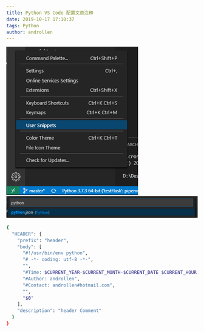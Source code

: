 ```yaml
---
title: Python VS Code 配置文首注释
date: 2019-10-17 17:10:37  
tags: Python
author: androllen  
---
```


![](../../../assets/posts/20191017171047.png)
![](../../../assets/posts/20191017171116.png)

``` bash
{
  "HEADER": {
    "prefix": "header",
    "body": [
      "#!/usr/bin/env python",
      "# -*- coding: utf-8 -*-",
      "",
      "#Time: $CURRENT_YEAR-$CURRENT_MONTH-$CURRENT_DATE $CURRENT_HOUR:$CURRENT_MINUTE:$CURRENT_SECOND",
      "#Author: androllen",
      "#Contact: androllen#hotmail.com",
      "",
      "$0"
    ],
    "description": "header Comment"
  }
}
```

